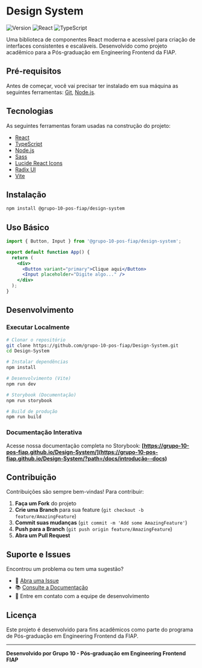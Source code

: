 # Design System

![Version](https://img.shields.io/badge/version-1.0.0-blue.svg)
![React](https://img.shields.io/badge/React-19+-61DAFB?logo=react)
![TypeScript](https://img.shields.io/badge/TypeScript-5.0+-3178C6?logo=typescript)

Uma biblioteca de componentes React moderna e acessível para criação de interfaces consistentes e escaláveis. Desenvolvido como projeto acadêmico para a Pós-graduação em Engineering Frontend da FIAP.

## Pré-requisitos

Antes de começar, você vai precisar ter instalado em sua máquina as seguintes ferramentas:
[Git](https://git-scm.com), [Node.js](https://nodejs.org/en/).

## Tecnologias

As seguintes ferramentas foram usadas na construção do projeto:

- [React](https://pt-br.reactjs.org/)
- [TypeScript](https://www.typescriptlang.org/)
- [Node.js](https://nodejs.org/en/)
- [Sass](https://sass-lang.com)
- [Lucide React Icons](https://lucide.dev/)
- [Radix UI](https://www.radix-ui.com)
- [Vite](https://vite.dev)

## Instalação

```bash
npm install @grupo-10-pos-fiap/design-system
```

## Uso Básico

```jsx
import { Button, Input } from '@grupo-10-pos-fiap/design-system';

export default function App() {
  return (
    <div>
      <Button variant="primary">Clique aqui</Button>
      <Input placeholder="Digite algo..." />
    </div>
  );
}
```

## Desenvolvimento

### Executar Localmente

```bash
# Clonar o repositório
git clone https://github.com/grupo-10-pos-fiap/Design-System.git
cd Design-System

# Instalar dependências
npm install

# Desenvolvimento (Vite)
npm run dev

# Storybook (Documentação)
npm run storybook

# Build de produção
npm run build
```

### Documentação Interativa

Acesse nossa documentação completa no Storybook:
**[https://grupo-10-pos-fiap.github.io/Design-System/](https://grupo-10-pos-fiap.github.io/Design-System/?path=/docs/introdução--docs)**

## Contribuição

Contribuições são sempre bem-vindas! Para contribuir:

1. **Faça um Fork** do projeto
2. **Crie uma Branch** para sua feature (`git checkout -b feature/AmazingFeature`)
3. **Commit suas mudanças** (`git commit -m 'Add some AmazingFeature'`)
4. **Push para a Branch** (`git push origin feature/AmazingFeature`)
5. **Abra um Pull Request**

## Suporte e Issues

Encontrou um problema ou tem uma sugestão?

- 📝 [Abra uma Issue](https://github.com/grupo-10-pos-fiap/Design-System/issues)
- 📚 [Consulte a Documentação](https://grupo-10-pos-fiap.github.io/Design-System/?path=/docs/introdução--docs)
- 💬 Entre em contato com a equipe de desenvolvimento

## Licença

Este projeto é desenvolvido para fins acadêmicos como parte do programa de Pós-graduação em Engineering Frontend da FIAP.

---

**Desenvolvido por Grupo 10 - Pós-graduação em Engineering Frontend FIAP**
